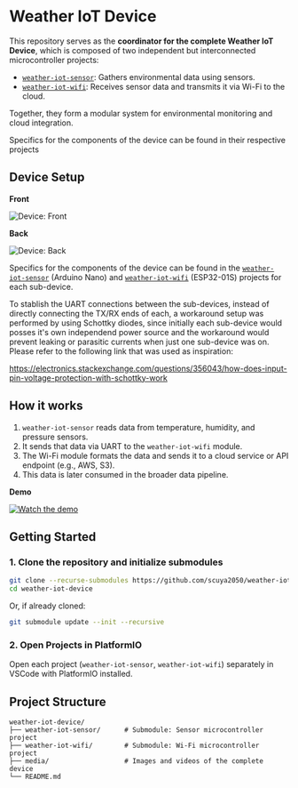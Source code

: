 # Weather IoT Device

This repository serves as the **coordinator for the complete Weather IoT Device**, which is composed of two independent but interconnected microcontroller projects:

- [`weather-iot-sensor`](https://github.com/scuya2050/weather-iot-sensor): Gathers environmental data using sensors.
- [`weather-iot-wifi`](https://github.com/scuya2050/weather-iot-wifi): Receives sensor data and transmits it via Wi-Fi to the cloud.

Together, they form a modular system for environmental monitoring and cloud integration.

Specifics for the components of the device can be found in their respective projects

## Device Setup


**Front**

![Device: Front](https://drive.google.com/uc?id=1x0ZgXlI--nRVUkQLewNJfkuE9jZQESTZ)



**Back**

![Device: Back](https://drive.google.com/uc?id=14ejcVIHO6SrFkeD85URkMfdWWA8HiSIC)

Specifics for the components of the device can be found in the [`weather-iot-sensor`](https://github.com/scuya2050/weather-iot-sensor) (Arduino Nano) and [`weather-iot-wifi`](https://github.com/scuya2050/weather-iot-wifi) (ESP32-01S) projects for each sub-device.

To stablish the UART connections between the sub-devices, instead of directly connecting the TX/RX ends of each, a workaround setup was performed by using Schottky diodes, since initially each sub-device would posses it's own independend power source and the workaround would prevent leaking or parasitic currents when just one sub-device was on. Please refer to the following link that was used as inspiration:

 https://electronics.stackexchange.com/questions/356043/how-does-input-pin-voltage-protection-with-schottky-work

## How it works

1. `weather-iot-sensor` reads data from temperature, humidity, and pressure sensors.
2. It sends that data via UART to the `weather-iot-wifi` module.
3. The Wi-Fi module formats the data and sends it to a cloud service or API endpoint (e.g., AWS, S3).
4. This data is later consumed in the broader data pipeline.

**Demo**

[![Watch the demo](https://drive.google.com/uc?id=1ynL5ZIdr5Dtjvxb-9NPG-Xl9nS5MYr3V)](https://drive.google.com/file/d/17TZ3vrrcig424YB1HIAV1cwt8I9Ifuxn/view?usp=sharing)


## Getting Started

### 1. Clone the repository and initialize submodules

```bash
git clone --recurse-submodules https://github.com/scuya2050/weather-iot-device.git
cd weather-iot-device
```

Or, if already cloned:

```bash
git submodule update --init --recursive
```

### 2. Open Projects in PlatformIO

Open each project (`weather-iot-sensor`, `weather-iot-wifi`) separately in VSCode with PlatformIO installed.

## Project Structure

```
weather-iot-device/
├── weather-iot-sensor/      # Submodule: Sensor microcontroller project
├── weather-iot-wifi/        # Submodule: Wi-Fi microcontroller project
├── media/                   # Images and videos of the complete device
└── README.md
```